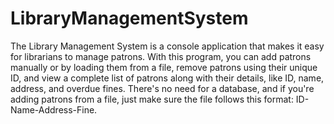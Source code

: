 # LibraryManagementSystem

The Library Management System is a console application that makes it easy for librarians to manage patrons. With this program, you can add patrons manually or by loading them from a file, remove patrons using their unique ID, and view a complete list of patrons along with their details, like ID, name, address, and overdue fines. There's no need for a database, and if you're adding patrons from a file, just make sure the file follows this format: ID-Name-Address-Fine.
